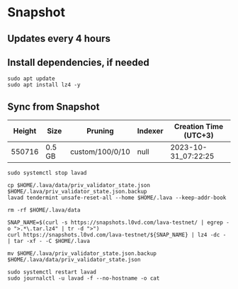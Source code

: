 # Snapshot

## Updates every 4 hours

## Install dependencies, if needed
```
sudo apt update
sudo apt install lz4 -y
```

## Sync from Snapshot  
| Height  | Size | Pruning | Indexer | Creation Time (UTC+3) |
| --------- | --------- | --------- | --------- | --------- |
| 550716  | 0.5 GB  | custom/100/0/10 | null | 2023-10-31_07:22:25 |

```
sudo systemctl stop lavad

cp $HOME/.lava/data/priv_validator_state.json $HOME/.lava/priv_validator_state.json.backup
lavad tendermint unsafe-reset-all --home $HOME/.lava --keep-addr-book

rm -rf $HOME/.lava/data 

SNAP_NAME=$(curl -s https://snapshots.l0vd.com/lava-testnet/ | egrep -o ">.*\.tar.lz4" | tr -d ">")
curl https://snapshots.l0vd.com/lava-testnet/${SNAP_NAME} | lz4 -dc - | tar -xf - -C $HOME/.lava

mv $HOME/.lava/priv_validator_state.json.backup $HOME/.lava/data/priv_validator_state.json

sudo systemctl restart lavad
sudo journalctl -u lavad -f --no-hostname -o cat